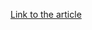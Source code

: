 [Link to the article](https://domaintools.com/resources/blog/change-in-perspective-on-the-utility-of-sunburst-related-network-indicators)
